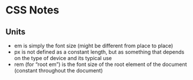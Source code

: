 # CSS Notes
## Units
* em is simply the font size (might be different from place to place)
* px is not defined as a constant length, but as something that depends on the type of device and its typical use
* rem (for “root em”) is the font size of the root element of the document (constant throughout the document)
